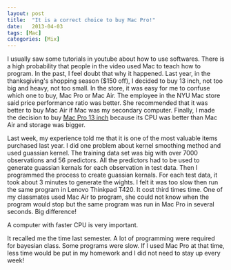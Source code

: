 ```yaml
---
layout: post
title:  "It is a correct choice to buy Mac Pro!"
date:   2013-04-03
tags: [Mac]
categories: [Mix]
---
```


I usually saw some tutorials in youtube about how to use softwares. There is a high probability that people in the video used Mac to teach how to program. In the past, I feel doubt that why it happened. Last year, in the thanksgiving's shopping season ($150 off), I decided to buy 13 inch,  not too big and heavy, not too small. In the store, it was easy for me to confuse which one to buy, Mac Pro or Mac Air. The employee in the NYU Mac store said price performance ratio was better. She recommended that  it was better to buy Mac Air if Mac was my secondary computer. Finally, I made the decision to buy <a title="Mac pro 13 inch" href="http://links.yingjiehu.com/Apple13pro" target="_blank">Mac Pro 13 inch</a> because its CPU was better than Mac Air and storage was bigger. <!-- more -->

Last week, my experience told me that it is one of the most valuable items purchased last year. I did one problem about kernel smoothing method and used guassian kernel. The training data set was big with over 7000 observations and 56 predictors. All the predictors had to be used to generate guassian kernals for each observation in test data. Then I programmed the process to create guassian kernals. For each test data, it took about 3 minutes to generate the wights. I felt it was too slow then run the same program in Lenovo Thinkpad T420. It cost third times time. One of my classmates used Mac Air to program, she could not know when the program would stop but the same program was run in Mac Pro in several seconds. Big difference!

A computer with faster CPU is very important.

It recalled me the time last semester. A lot of programming were required for bayesian class. Some programs were slow. If I used Mac Pro at that time, less time would be put in my homework and I did not need to stay up every week!